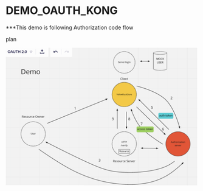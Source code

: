 # DEMO_OAUTH_KONG

***This demo is following Authorization code flow

plan

![alt text](./plan.png)
